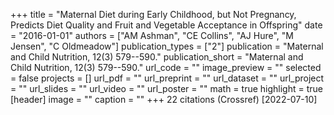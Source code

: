 +++
title = "Maternal Diet during Early Childhood, but Not Pregnancy, Predicts Diet Quality and Fruit and Vegetable Acceptance in Offspring"
date = "2016-01-01"
authors = ["AM Ashman", "CE Collins", "AJ Hure", "M Jensen", "C Oldmeadow"]
publication_types = ["2"]
publication = "Maternal and Child Nutrition, 12(3) 579--590."
publication_short = "Maternal and Child Nutrition, 12(3) 579--590."
url_code = ""
image_preview = ""
selected = false
projects = []
url_pdf = ""
url_preprint = ""
url_dataset = ""
url_project = ""
url_slides = ""
url_video = ""
url_poster = ""
math = true
highlight = true
[header]
image = ""
caption = ""
+++
22 citations (Crossref) [2022-07-10]
